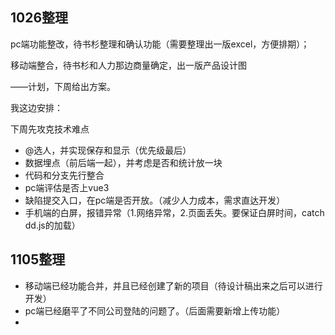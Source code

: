 ## 1026整理

pc端功能整改，待书杉整理和确认功能（需要整理出一版excel，方便排期）；

移动端整合，待书杉和人力那边商量确定，出一版产品设计图

——计划，下周给出方案。



我这边安排：

下周先攻克技术难点

- @选人，并实现保存和显示（优先级最后）
- 数据埋点（前后端一起），并考虑是否和统计放一块
- 代码和分支先行整合
- pc端评估是否上vue3
- 缺陷提交入口，在pc端是否开放。（减少人力成本，需求直达开发）
- 手机端的白屏，报错异常（1.网络异常，2.页面丢失。要保证白屏时间，catch dd.js的加载）





## 1105整理

- 移动端已经功能合并，并且已经创建了新的项目（待设计稿出来之后可以进行开发）
- pc端已经磨平了不同公司登陆的问题了。（后面需要新增上传功能）
- 

